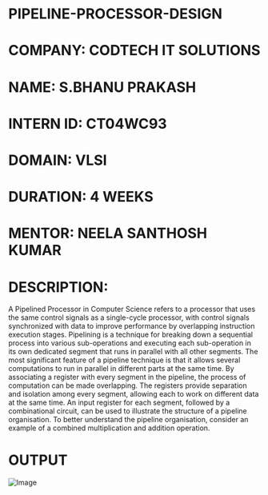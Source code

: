 # PIPELINE-PROCESSOR-DESIGN
# COMPANY: CODTECH IT SOLUTIONS
# NAME: S.BHANU PRAKASH
# INTERN ID: CT04WC93
# DOMAIN: VLSI
# DURATION: 4 WEEKS
# MENTOR: NEELA SANTHOSH KUMAR
# DESCRIPTION: 
  A Pipelined Processor in Computer Science refers to a processor that uses the same control signals as a single-cycle processor, with control signals synchronized with data to improve performance by overlapping instruction execution stages. Pipelining is a technique for breaking down a sequential process into various sub-operations and executing each sub-operation in its own dedicated segment that runs in parallel with all other segments. The most significant feature of a pipeline technique is that it allows several computations to run in parallel in different parts at the same time. By associating a register with every segment in the pipeline, the process of computation can be made overlapping. The registers provide separation and isolation among every segment, allowing each to work on different data at the same time. An input register for each segment, followed by a combinational circuit, can be used to illustrate the structure of a pipeline organisation. To better understand the pipeline organisation, consider an example of a combined multiplication and addition operation.
# OUTPUT
![Image](https://github.com/user-attachments/assets/4e1dc9ce-1ca9-4fe8-8a3f-dc0ad13fe22d)

